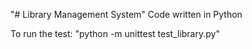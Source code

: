 "# Library Management System"
Code written in Python 

To run the test:
"python -m unittest test_library.py"